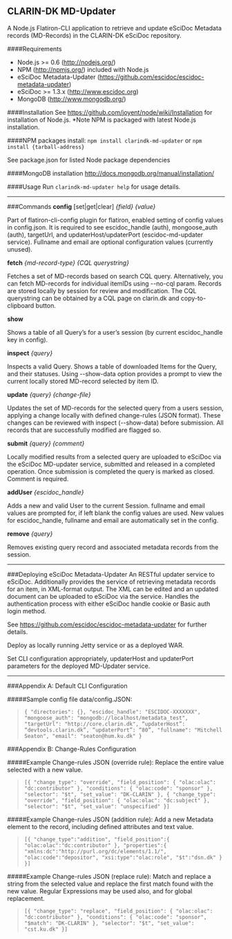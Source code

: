 ## CLARIN-DK MD-Updater

A Node.js Flatiron-CLI application to retrieve and update eSciDoc Metadata records (MD-Records) in the CLARIN-DK eSciDoc repository. 

####Requirements
* Node.js >= 0.6 (http://nodejs.org/)
* NPM (http://npmjs.org/) included with Node.js
* eSciDoc Metadata-Updater (https://github.com/escidoc/escidoc-metadata-updater)
* eSciDoc >= 1.3.x (http://www.escidoc.org)
* MongoDB (http://www.mongodb.org/)

####Installation
See https://github.com/joyent/node/wiki/Installation for installation of Node.js.
*Note NPM is packaged with latest Node.js installation.

####NPM packages install:
``npm install clarindk-md-updater`` or 
``npm install {tarball-address}``

See package.json for listed Node package dependencies

####MongoDB installation
http://docs.mongodb.org/manual/installation/

####Usage
Run ``clarindk-md-updater help`` for usage details.

- - -

###Commands
**config** [set|get|clear] *{field} {value}*

Part of flatiron-cli-config plugin for flatiron, enabled setting of config values in config.json. It is required to see escidoc_handle (auth), mongoose_auth (auth), targetUrl, and updaterHost/updaterPort (escidoc-md-updater service). Fullname and email are optional configuration values (currently unused).

**fetch** *{md-record-type} {CQL querystring}*

Fetches a set of MD-records based on search CQL query. Alternatively, you can fetch MD-records for individual itemIDs using --no-cql param. Records are stored locally by session for review and modification. The CQL querystring can be obtained by a CQL page on clarin.dk and copy-to-clipboard button.

**show**

Shows a table of all Query’s for a user’s session (by current escidoc_handle key in config).

**inspect** *{query}*

Inspects a valid Query. Shows a table of downloaded Items for the Query, and their statuses. Using --show-data option provides a prompt to view the current locally stored MD-record selected by item ID. 

**update** *{query} {change-file}*

Updates the set of MD-records for the selected query from a users session, applying a change locally with defined change-rules (JSON format). These changes can be reviewed with inspect (--show-data) before submission. All records that are successfully modified are flagged so. 

**submit** *{query} {comment}*

Locally modified results from a selected query are uploaded to eSciDoc via the eSciDoc MD-updater service, submitted and released in a completed operation. 
Once submission is completed the query is marked as closed. Comment is required.

**addUser** *{escidoc_handle}*

Adds a new and valid User to the current Session. fullname and email values are prompted for, if left blank the config values are used. New values for escidoc_handle, fullname and email are automatically set in the config.

**remove** *{query}*

Removes existing query record and associated metadata records from the session.

- - -

###Deploying eSciDoc Metadata-Updater
An RESTful updater service to eSciDoc. Additionally provides the service of retrieving metadata records for an item, in XML-format output. The XML can be edited and an updated document can be uploaded to eSciDoc via the service. Handles the authentication process with either eSciDoc handle cookie or Basic auth login method. 
   
See https://github.com/escidoc/escidoc-metadata-updater for further details.

Deploy as locally running Jetty service or as a deployed WAR. 

Set CLI configuration appropriately, updaterHost and updaterPort parameters for the deployed MD-Updater service.

- - -

###Appendix A: Default CLI Configuration

#####Sample config file data/config.JSON:
>``
{
  "directories": {},
  "escidoc_handle": "ESCIDOC-XXXXXXX",
  "mongoose_auth": "mongodb://localhost/metadata_test",
  "targetUrl": "http://core.clarin.dk",
  “updaterHost”: “devtools.clarin.dk”,
  “updaterPort”: “80”,
  "fullname": "Mitchell Seaton",
  "email": "seaton@hum.ku.dk"
}
``

###Appendix B: Change-Rules Configuration


#####Example Change-rules JSON (override rule):
Replace the entire value selected with a new value.
>``
[{
  "change_type": "override",
  "field_position": { "olac:olac": "dc:contributor" },
  "conditions": { "olac:code": "sponsor" },
  "selector": "$t",
  "set_value": "DK-CLARIN"
},
{
  "change_type": "override",
  "field_position": { "olac:olac": "dc:subject" },
  "selector": "$t",
  "set_value": "unspecified"
}]
``

#####Example Change-rules JSON (addition rule):
Add a new Metadata element to the record, including defined attributes and text value.
>``
[{
  "change_type":"addition",
  "field_position":{
     "olac:olac":"dc:contributor"
  },
  "properties":{
     "xmlns:dc":"http://purl.org/dc/elements/1.1/",
     "olac:code":"depositor",
     "xsi:type":"olac:role",
     "$t":"dsn.dk"
  }
}]
``

#####Example Change-rules JSON (replace rule):
Match and replace a string from the selected value and replace the first match found with the new value. Regular Expressions may be used also, and for global replacement.

>``
[{ "change_type": "replace", "field_position": { "olac:olac": "dc:contributor" }, "conditions": { "olac:code": "sponsor", "$match": "DK-CLARIN" }, "selector": "$t", "set_value": "cst.ku.dk" }]
``
